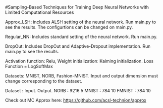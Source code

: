 
#Sampling-Based Techniques for Training Deep Neural Networks with Limited Computational Resources

Approx_LSH: includes ALSH setting of the neural network. Run main.py to see the results. The configurtions can be changed on main.py.

Regular_NN: Includes standard setting of the neural network. Run main.py.

DropOut: Includes DropOut and Adaptive-Dropout implementation. Run main.py to see the results.

Activation function: Relu, Weight initialization: Kaiming initialization.
Loss Function = LogSoftMax

Datasets: MNIST, NORB, Fashion-MNIST.
Input and output dimension must change corresponding to the dataset.

Dataset : Input.   Output.
NORB    : 9216       5
MNIST   : 784        10 
FMNIST  : 784        10

Check out MC Approx here:
https://github.com/acsl-technion/approx

